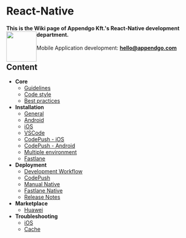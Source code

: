 # React-Native

#### This is the Wiki page of Appendgo Kft.'s React-Native development department. <img height="80" style="float:left" src="https://user-images.githubusercontent.com/645053/236628029-2b639e90-a9a2-40f1-ba2d-8d77181ae27a.png">

Mobile Application development: **hello@appendgo.com**

## Content

* **Core**
  * [Guidelines](main/GUIDELINES.MD)
  * [Code style](main/CODE-STYLE.MD)
  * [Best practices](main/BEST-PRACTICES.MD)
* **Installation**
  * [General](installation/GENERAL.MD)
  * [Android](installation/ANDROID.MD)
  * [iOS](installation/IOS.MD)
  * [VSCode](installation/VSCODE.MD)
  * [CodePush - iOS](installation/CODEPUSH-IOS.MD)
  * [CodePush - Android](installation/CODEPUSH-ANDROID.MD)
  * [Multiple environment](installation/MULTIPLEENVIRONMENT.MD)
  * [Fastlane](installation/FASTLANE.MD)
* **Deployment**
  * [Development Workflow](deployment/DEVWORKFLOW.MD)
  * [CodePush](deployment/DEPLOYCODEPUSH.MD)
  * [Manual Native](deployment/DEPLOYMANUAL.MD)
  * [Fastlane Native](deployment/FASTLANE.MD)
  * [Release Notes](deployment/RELEASENOTES.MD)
* **Marketplace**
  * [Huawei](marketplace/HUAWEI.MD)
* **Troubleshooting**
  * [iOS](troubleshooting/IOS.MD)
  * [Cache](troubleshooting/CACHE.MD)

